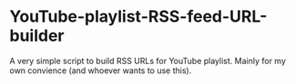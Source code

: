 # YouTube-playlist-RSS-feed-URL-builder
A very simple script to build RSS URLs for YouTube playlist. Mainly for my own convience (and whoever wants to use this).

